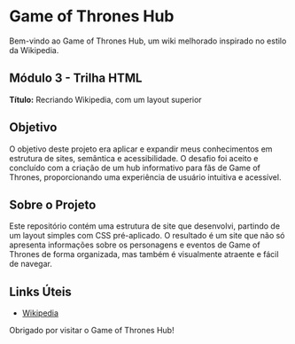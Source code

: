 # Game of Thrones Hub

Bem-vindo ao Game of Thrones Hub, um wiki melhorado inspirado no estilo da Wikipedia.

## Módulo 3 - Trilha HTML

**Título:** Recriando Wikipedia, com um layout superior

## Objetivo
O objetivo deste projeto era aplicar e expandir meus conhecimentos em estrutura de sites, semântica e acessibilidade. O desafio foi aceito e concluído com a criação de um hub informativo para fãs de Game of Thrones, proporcionando uma experiência de usuário intuitiva e acessível.

## Sobre o Projeto
Este repositório contém uma estrutura de site que desenvolvi, partindo de um layout simples com CSS pré-aplicado. O resultado é um site que não só apresenta informações sobre os personagens e eventos de Game of Thrones de forma organizada, mas também é visualmente atraente e fácil de navegar.

## Links Úteis
- [Wikipedia](https://pt.wikipedia.org/)

Obrigado por visitar o Game of Thrones Hub!
